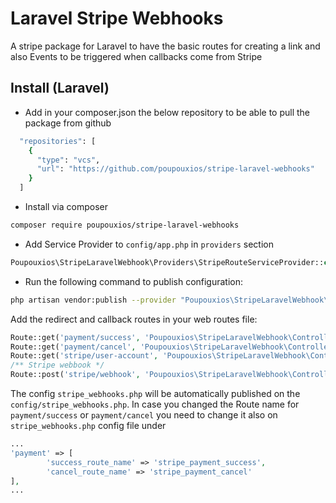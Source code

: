 # Laravel Stripe Webhooks

A stripe package for Laravel to have the basic routes for creating a link and also Events to be triggered when callbacks come from Stripe

## Install (Laravel)

* Add in your composer.json the below repository to be able to pull the package from github
```bash
  "repositories": [
    {
      "type": "vcs",
      "url": "https://github.com/poupouxios/stripe-laravel-webhooks"
    }
  ]
```

* Install via composer
```bash
composer require poupouxios/stripe-laravel-webhooks
```

* Add Service Provider to `config/app.php` in `providers` section
```php
Poupouxios\StripeLaravelWebhook\Providers\StripeRouteServiceProvider::class,
```

* Run the following command to publish configuration:

```bash
php artisan vendor:publish --provider "Poupouxios\StripeLaravelWebhook\Providers\StripeRouteServiceProvider"
```

Add the redirect and callback routes in your web routes file:
```php 
Route::get('payment/success', 'Poupouxios\StripeLaravelWebhook\Controllers\StripePaymentRedirectController@payment_success')->name('stripe_payment_success');
Route::get('payment/cancel', 'Poupouxios\StripeLaravelWebhook\Controllers\StripePaymentRedirectController@payment_cancel')->name('stripe_payment_cancel');
Route::get('stripe/user-account', 'Poupouxios\StripeLaravelWebhook\Controllers\StripeController@create_user_account');
/** Stripe webbook */
Route::post('stripe/webhook', 'Poupouxios\StripeLaravelWebhook\Controllers\StripeController@webhookAction');
```

The config `stripe_webhooks.php` will be automatically published on the `config/stripe_webhooks.php`. In case you changed the Route name for `payment/success` or `payment/cancel` 
you need to change it also on `stripe_webhooks.php` config file under 
```php
...
'payment' => [
        'success_route_name' => 'stripe_payment_success',
        'cancel_route_name' => 'stripe_payment_cancel'
],
...
```